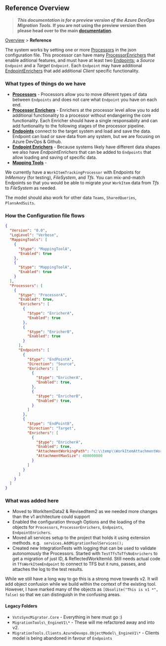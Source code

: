 ## Reference Overview


>**_This documentation is for a preview version of the Azure DevOps Migration Tools._ If you are not using the preview version then please head over to the main [documentation](https://nkdagility.github.io/azure-devops-migration-tools).**


[Overview](.././index.md) > **Reference**

The system works by setting one or more [Processors](../Reference/Processors/index.md) in the json 
configuration file. This processor can have many [ProcessorEnrichers](../Reference/ProcessorEnrichers/index.md) that 
enable aditional features, and must have at least two [Endpoints](../Reference/Endpoints/index.md); 
a *Source* `Endpoint` and a *Target* `Endpoint`. Each `Endpoint` 
may have additional [EndpointEnrichers](../Reference/EndpointEnrichers/index.md) that add 
additional *Client* specific functionality.

### What types of things do we have

- **[Processors](../Reference/Processors/index.md)** - Processors allow you to move diferent types of data between `Endpoints` and does not care what `Endpoint` you have on each end.
- **[Processor Enrichers](../Reference/ProcessorEnrichers/index.md)** - Enrichers at the processor level allow you to add additional functionality to a processor without endangering the core functionality. Each Enricher should have a single responsabiity and can add funtionality to the following stages of the processor pipeline.
- **[Endpoints](../Reference/Endpoints/index.md)** connect to the target system and load and save the data. Endpoint can load or save data from any system, but we are focusing on Azure DevOps & Github.
- **[Endpoint Enrichers](../Reference/EndpointEnrichers/index.md)** - Because systems likely have different data shapes we also have *EndpointEnrichers* that can be added to `Endpoints` that allow loading and saving of specific data.
- **[Mapping Tools](../Reference/MappingTools/index.md)** - 

We currently have a `WorkItemTrackingProcessor` with Endpoints for *InMemory* (for testing), *FileSystem*, and *Tfs*. You can mix-and-match Endpoints so that you would be able to migrate your `WorkItem` data from *Tfs* to *FileSystem* as needed.

The model should also work for other data `Teams`, `SharedQueries`, `PlansAndSuits`.

### How the Configuration file flows

```JSON
{
  "Version": "0.0",
  "LogLevel": "Verbose",
  "MappingTools": [
    {
      "$type": "MappingToolA",
      "Enabled": true
    },
    {
      "$type": "MappingToolA",
      "Enabled": true
    }
  ],
  "Processors": [
    {
      "$type": "ProcessorA",
      "Enabled": true,
      "Enrichers": [
        {
          "$type": "EnricherA",
          "Enabled": true
        },
        {
          "$type": "EnricherB",
          "Enabled": true
        }
      ],
      "Endpoints": [
        {
          "$type": "EndPointA",
          "Direction": "Source",
          "Enrichers": [
            {
              "$type": "EnricherA",
              "Enabled": true,
            },
            {
              "$type": "EnricherB",
              "Enabled": true,
            }
          ]
        },
        {
          "$type": "EndPointB",
          "Direction": "Target",
          "Enrichers": [
            {
              "$type": "EnricherA",
              "Enabled": true,
              "AttachmentWorkingPath": "c:\\temp\\WorkItemAttachmentWorkingFolder\\",
              "AttachmentMaxSize": 480000000
            }
          ]
        }
      ]
    }
  ]
}
```

### What was added here

- Moved to WorkItemData2 & RevisedItem2 as we needed more changes than the v1 architecture could support
- Enabled the configuration through Options and the loading of the objects for `Processors`, `ProcessorEnrichers`, `Endpoints`, `EndpointEnrichers`. 
- Moved all services setup to the project that holds it using extension methods. e.g. ` services.AddMigrationToolServices();`
- Created new IntegrationTests with logging that can be used to validate autonomously the Processors. Started with `TestTfsToTfsNoEnrichers` to get a migration of just ID, & ReflectedWorkItemId. Still needs actual code in `TfsWorkItemEndpoint` to connect to TFS but it runs, passes, and attaches the log to the test results.

While we still have a long way to go this is a strong move towards v2. It will add object confusion while we build within the context of the existing tool. However, I have marked many of the objects as `[Obsolite("This is v1 *", false)` so that we can distinguish in the confusing areas.

#### Legacy Folders

- `VstsSyncMigrator.Core` - Everything in here must go :)
- `MigrationTools\_EngineV1\*` - These will me refactored away and into v2.
- `MigrationTools.Clients.AzureDevops.ObjectModel\_EngineV1\*` - Clients model is being abandoned in favour of `Endpoints`
